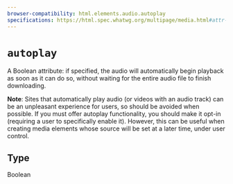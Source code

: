 ```yaml
---
browser-compatibility: html.elements.audio.autoplay
specifications: https://html.spec.whatwg.org/multipage/media.html#attr-media-autoplay
---
```


# `autoplay`

A Boolean attribute: if specified, the audio will automatically
begin playback as soon as it can do so, without waiting for the
entire audio file to finish downloading.

**Note**: Sites that automatically play audio (or videos with an
audio track) can be an unpleasant experience for users, so should be
avoided when possible. If you must offer autoplay functionality, you
should make it opt-in (requiring a user to specifically enable it).
However, this can be useful when creating media elements whose
source will be set at a later time, under user control.

## Type

Boolean
